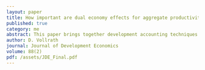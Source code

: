 ```yaml
---
layout: paper
title: How important are dual economy effects for aggregate productivity?
published: true
category: me
abstract: This paper brings together development accounting techniques and the dual economy model to address the role that factor markets have in creating variation in aggregate total factor productivity (TFP). Development accounting research has shown that much of the variation in income across countries can be attributed to differences in TFP. The dual economy model suggests that aggregate productivity is depressed by having too many factors allocated to low productivity work in agriculture. Data show large differences in marginal products of similar factors within many developing countries, offering prima facie evidence of this misallocation. Using a simple two-sector decomposition of the economy, this article estimates the role of these misallocations in accounting for the cross-country income distribution. A key contribution is the ability to bring sector specific data on human and physical capital stocks to the analysis. Variation across countries in the degree of misallocation is shown to account for 30 --- 40\% of the variation in income per capita, and up to 80\% of the variation in aggregate TFP.
author: D. Vollrath
journal: Journal of Development Economics
volume: 88(2)
pdf: /assets/JDE_Final.pdf
---
```


